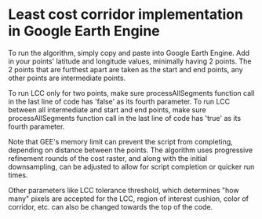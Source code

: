 # Least cost corridor implementation in Google Earth Engine
To run the algorithm, simply copy and paste into Google Earth Engine.
Add in your points' latitude and longitude values, minimally having 2 points. The 2 points that are furthest apart are taken as the start and end points, any other points are intermediate points.

To run LCC only for two points, make sure processAllSegments function call in the last line of code has 'false' as its fourth parameter.
To run LCC between all intermediate and start and end points, make sure processAllSegments function call in the last line of code has 'true' as its fourth parameter.

Note that GEE's memory limit can prevent the script from completing, depending on distance between the points. The algorithm uses progressive refinement rounds of the cost raster, and along with the initial downsampling, can be adjusted to allow for script completion or quicker run times.

Other parameters like LCC tolerance threshold, which determines "how many" pixels are accepted for the LCC, region of interest cushion, color of corridor, etc. can also be changed towards the top of the code.